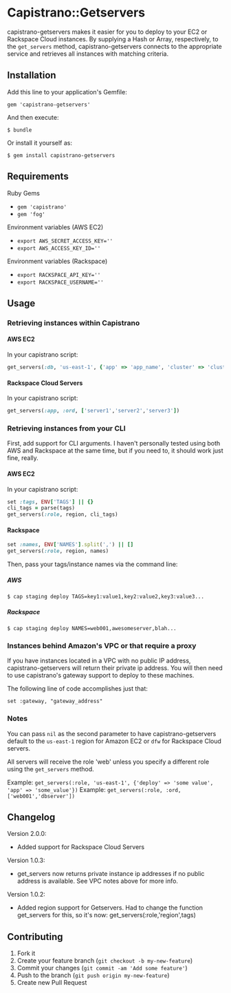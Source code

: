 # Capistrano::Getservers

capistrano-getservers makes it easier for you to deploy to your EC2 or
Rackspace Cloud instances. By supplying a Hash or Array, respectively, to the `get_servers` method,
capistrano-getservers connects to the appropriate service and retrieves all instances with
matching criteria.


## Installation

Add this line to your application's Gemfile:

    gem 'capistrano-getservers'

And then execute:

    $ bundle

Or install it yourself as:

    $ gem install capistrano-getservers

## Requirements
Ruby Gems
* `gem 'capistrano'`
* `gem 'fog'`

Environment variables (AWS EC2)
* `export AWS_SECRET_ACCESS_KEY=''`
* `export AWS_ACCESS_KEY_ID=''`

Environment variables (Rackspace)
* `export RACKSPACE_API_KEY=''`
* `export RACKSPACE_USERNAME=''`

## Usage

### Retrieving instances within Capistrano

#### AWS EC2
In your capistrano script:
```ruby
get_servers(:db, 'us-east-1', {'app' => 'app_name', 'cluster' => 'cluster', 'environment' => 'environment' ... })
```

#### Rackspace Cloud Servers
In your capistrano script:
```ruby
get_servers(:app, :ord, ['server1','server2','server3'])
```

### Retrieving instances from your CLI

First, add support for CLI arguments. I haven't personally tested using
both AWS and Rackspace at the same time, but if you need to, it should work just fine, really.

#### AWS EC2
In your capistrano script:
```ruby
set :tags, ENV['TAGS'] || {}
cli_tags = parse(tags)
get_servers(:role, region, cli_tags)
```

#### Rackspace
```ruby
set :names, ENV['NAMES'].split(',') || []
get_servers(:role, region, names)
```

Then, pass your tags/instance names via the command line:

##### AWS
`$ cap staging deploy TAGS=key1:value1,key2:value2,key3:value3...`

##### Rackspace
`$ cap staging deploy NAMES=web001,awesomeserver,blah...`

### Instances behind Amazon's VPC or that require a proxy
If you have instances located in a VPC with no public IP address,
capistrano-getservers will return their private ip address. You will
then need to use capistrano's gateway support to deploy to these
machines.

The following line of code accomplishes just that:

```
set :gateway, "gateway_address"
```

### Notes

You can pass `nil` as the second parameter to have capistrano-getservers
default to the `us-east-1` region for Amazon EC2 or `dfw` for Rackspace
Cloud servers.

All servers will receive the role 'web' unless you specify a different
role using the `get_servers` method.

Example: `get_servers(:role, 'us-east-1', {'deploy' => 'some value', 'app' => 'some_value'})`
Example: `get_servers(:role, :ord, ['web001','dbserver'])`

## Changelog

Version 2.0.0:
* Added support for Rackspace Cloud Servers

Version 1.0.3:
* get_servers now returns private instance ip addresses if no public
  address is available. See VPC notes above for more info.

Version 1.0.2:
* Added region support for Getservers.  Had to change the function
  get_servers for this, so it's now: get_servers(:role,'region',tags)

## Contributing

1. Fork it
2. Create your feature branch (`git checkout -b my-new-feature`)
3. Commit your changes (`git commit -am 'Add some feature'`)
4. Push to the branch (`git push origin my-new-feature`)
5. Create new Pull Request

